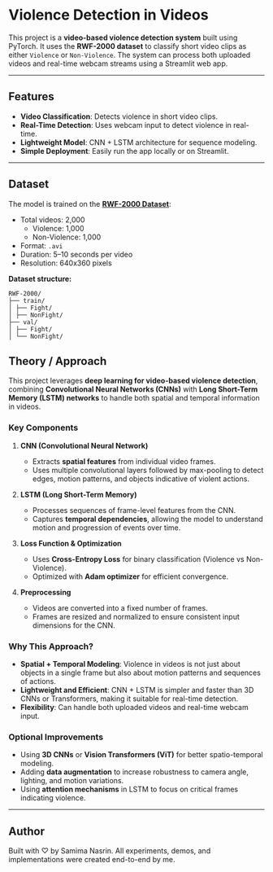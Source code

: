 # Violence Detection in Videos

This project is a **video-based violence detection system** built using PyTorch. It uses the **RWF-2000 dataset** to classify short video clips as either `Violence` or `Non-Violence`. The system can process both uploaded videos and real-time webcam streams using a Streamlit web app.

---

## Features

- **Video Classification**: Detects violence in short video clips.
- **Real-Time Detection**: Uses webcam input to detect violence in real-time.
- **Lightweight Model**: CNN + LSTM architecture for sequence modeling.
- **Simple Deployment**: Easily run the app locally or on Streamlit.

---

## Dataset

The model is trained on the **[RWF-2000 Dataset](https://huggingface.co/datasets/DanJoshua/RWF-2000)**:

- Total videos: 2,000  
  - Violence: 1,000  
  - Non-Violence: 1,000  
- Format: `.avi`  
- Duration: 5–10 seconds per video  
- Resolution: 640x360 pixels  

**Dataset structure:**

```
RWF-2000/
├── train/
│ ├── Fight/
│ ├── NonFight/
├── val/
│ ├── Fight/
│ └── NonFight/

```

## Theory / Approach

This project leverages **deep learning for video-based violence detection**, combining **Convolutional Neural Networks (CNNs)** with **Long Short-Term Memory (LSTM) networks** to handle both spatial and temporal information in videos.

### Key Components

1. **CNN (Convolutional Neural Network)**  
   - Extracts **spatial features** from individual video frames.  
   - Uses multiple convolutional layers followed by max-pooling to detect edges, motion patterns, and objects indicative of violent actions.

2. **LSTM (Long Short-Term Memory)**  
   - Processes sequences of frame-level features from the CNN.  
   - Captures **temporal dependencies**, allowing the model to understand motion and progression of events over time.

3. **Loss Function & Optimization**  
   - Uses **Cross-Entropy Loss** for binary classification (Violence vs Non-Violence).  
   - Optimized with **Adam optimizer** for efficient convergence.

4. **Preprocessing**  
   - Videos are converted into a fixed number of frames.  
   - Frames are resized and normalized to ensure consistent input dimensions for the CNN.

### Why This Approach?

- **Spatial + Temporal Modeling**: Violence in videos is not just about objects in a single frame but also about motion patterns and sequences of actions.  
- **Lightweight and Efficient**: CNN + LSTM is simpler and faster than 3D CNNs or Transformers, making it suitable for real-time detection.  
- **Flexibility**: Can handle both uploaded videos and real-time webcam input.

### Optional Improvements

- Using **3D CNNs** or **Vision Transformers (ViT)** for better spatio-temporal modeling.  
- Adding **data augmentation** to increase robustness to camera angle, lighting, and motion variations.  
- Using **attention mechanisms** in LSTM to focus on critical frames indicating violence.

---

## Author

Built with ♡ by Samima Nasrin. All experiments, demos, and implementations were created end-to-end by me.
